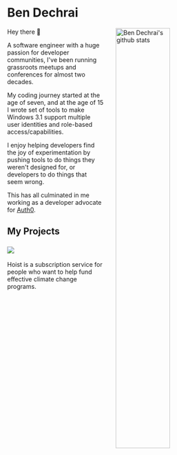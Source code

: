 # Ben Dechrai

<img style="width: 50%; max-width: 500px; margin: 0 0 1em 2em" align="right" style="margin-left: 1em" alt="Ben Dechrai's github stats" src="https://github-readme-stats.vercel.app/api?username=bendechrai&show_icons=true&hide_border=true" />

Hey there 👋

A software engineer with a huge passion for developer communities, I've been running grassroots meetups and conferences for almost two decades.

My coding journey started at the age of seven, and at the age of 15 I wrote set of tools to make Windows 3.1 support multiple user identities and role-based access/capabilities.

I enjoy helping developers find the joy of experimentation by pushing tools to do things they weren't designed for, or developers to do things that seem wrong.

This has all culminated in me working as a developer advocate for [Auth0](https://auth0.com).

## My Projects

### <a href="https://hoist.earth/"><img src="https://hoist.earth/images/logo.png" style="max-width: 80px; max-height:60px; vertical-align: baseline"></a>

Hoist is a subscription service for people who want to help fund effective climate change programs.

